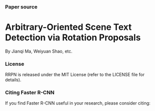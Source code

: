 ### Paper source

# Arbitrary-Oriented Scene Text Detection via Rotation Proposals

By Jianqi Ma, Weiyuan Shao, etc.

### License

RRPN is released under the MIT License (refer to the LICENSE file for details).

### Citing Faster R-CNN

If you find Faster R-CNN useful in your research, please consider citing:
